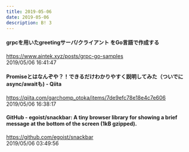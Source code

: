 ```yaml
---
title: 2019-05-06
date: 2019-05-06
description: B! 3
---
```


#### grpcを用いたgreetingサーバ/クライアント をGo言語で作成する
https://www.aintek.xyz/posts/grpc-go-samples<br>
2019/05/06 16:41:47<br>


#### Promiseとはなんぞや？！できるだけわかりやすく説明してみた（ついでにasync/awaitも) - Qiita
https://qiita.com/garchomp_otoka/items/7de9efc78e18e4c7e606<br>
2019/05/06 16:38:17<br>


#### GitHub - egoist/snackbar: A tiny browser library for showing a brief message at the bottom of the screen (1kB gzipped).
https://github.com/egoist/snackbar<br>
2019/05/06 03:49:56<br>


